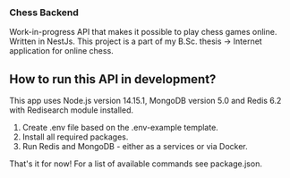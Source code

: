 ### Chess Backend

Work-in-progress API that makes it possible to play chess games online. Written in NestJs.
This project is a part of my B.Sc. thesis -> Internet application for online chess.

## How to run this API in development?

This app uses Node.js version 14.15.1, MongoDB version 5.0 and Redis 6.2 with Redisearch module installed.

1. Create .env file based on the .env-example template.
2. Install all required packages.
3. Run Redis and MongoDB - either as a services or via Docker.

That's it for now! For a list of available commands see package.json.
